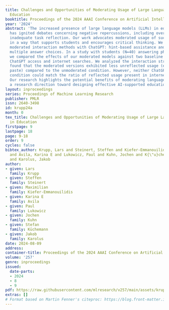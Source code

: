 ```yaml
---
title: Challenges and Opportunities of Moderating Usage of Large Language Models in
  Education
booktitle: Proceedings of the 2024 AAAI Conference on Artificial Intelligence
year: '2024'
abstract: 'The increased presence of large language models (LLMs) in educational settings
  has ignited debates concerning negative repercussions, including overreliance and
  inadequate task reflection. Our work advocates moderated usage of such models, designed
  in a way that supports students and encourages critical thinking. We developed two
  moderated interaction methods with ChatGPT: hint-based assistance and presenting
  multiple answer choices. In a study with students (N=40) answering physics questions,
  we compared the effects of our moderated models against two baseline settings: unmoderated
  ChatGPT access and internet searches. We analyzed the interaction strategies and
  found that the moderated versions exhibited less unreflected usage (e.g., copy &
  paste) compared to the unmoderated condition. However, neither ChatGPT-supported
  condition could match the ratio of reflected usage present in internet searches.
  Our research highlights the potential benefits of moderating language models, showing
  a research direction toward designing effective AI-supported educational strategies.'
layout: inproceedings
series: Proceedings of Machine Learning Research
publisher: PMLR
issn: 2640-3498
id: krupp24a
month: 0
tex_title: Challenges and Opportunities of Moderating Usage of Large Language Models
  in Education
firstpage: 9
lastpage: 18
page: 9-18
order: 9
cycles: false
bibtex_author: Krupp, Lars and Steinert, Steffen and Kiefer-Emmanouilidis, Maximilian
  and Avila, Karina E and Lukowicz, Paul and Kuhn, Jochen and K{\"u}chemann, Stefan
  and Karolus, Jakob
author:
- given: Lars
  family: Krupp
- given: Steffen
  family: Steinert
- given: Maximilian
  family: Kiefer-Emmanouilidis
- given: Karina E
  family: Avila
- given: Paul
  family: Lukowicz
- given: Jochen
  family: Kuhn
- given: Stefan
  family: Küchemann
- given: Jakob
  family: Karolus
date: 2024-08-09
address:
container-title: Proceedings of the 2024 AAAI Conference on Artificial Intelligence
volume: '257'
genre: inproceedings
issued:
  date-parts:
  - 2024
  - 8
  - 9
pdf: https://raw.githubusercontent.com/mlresearch/v257/main/assets/krupp24a/krupp24a.pdf
extras: []
# Format based on Martin Fenner's citeproc: https://blog.front-matter.io/posts/citeproc-yaml-for-bibliographies/
---
```

